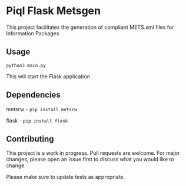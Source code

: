 # Piql Flask Metsgen

This project facilitates the generation of compliant METS.xml files for Information Packages

## Usage

`python3 main.py`

This will start the Flask application

## Dependencies

metsrw
	- `pip install metsrw`

flask
	- `pip install flask`
	
## Contributing
This project is a work in progress.
Pull requests are welcome. For major changes, please open an issue first to discuss what you would like to change.

Please make sure to update tests as appropriate.
